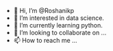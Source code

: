 - 👋 Hi, I’m @Roshanikp
- 👀 I’m interested in data science.
- 🌱 I’m currently learning python.
- 💞️ I’m looking to collaborate on ...
- 📫 How to reach me ...

<!---
Roshanikp/Roshanikp is a ✨ special ✨ repository because its `README.md` (this file) appears on your GitHub profile.
You can click the Preview link to take a look at your changes.
--->
